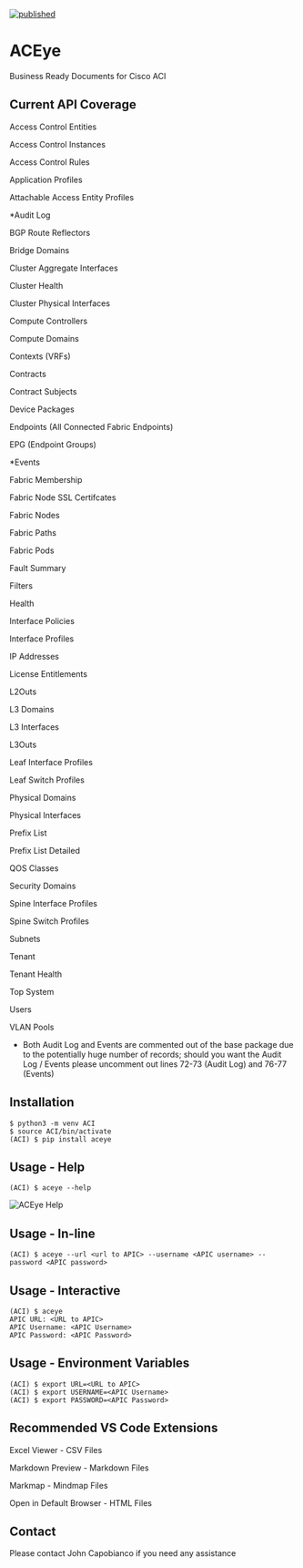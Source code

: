 [![published](https://static.production.devnetcloud.com/codeexchange/assets/images/devnet-published.svg)](https://developer.cisco.com/codeexchange/github/repo/automateyournetwork/ACEye)

# ACEye

Business Ready Documents for Cisco ACI

## Current API Coverage

Access Control Entities

Access Control Instances

Access Control Rules

Application Profiles

Attachable Access Entity Profiles

*Audit Log

BGP Route Reflectors

Bridge Domains

Cluster Aggregate Interfaces

Cluster Health

Cluster Physical Interfaces

Compute Controllers

Compute Domains

Contexts (VRFs)

Contracts

Contract Subjects

Device Packages

Endpoints (All Connected Fabric Endpoints)

EPG (Endpoint Groups)

*Events

Fabric Membership

Fabric Node SSL Certifcates

Fabric Nodes

Fabric Paths

Fabric Pods

Fault Summary

Filters

Health

Interface Policies

Interface Profiles

IP Addresses

License Entitlements

L2Outs

L3 Domains

L3 Interfaces

L3Outs

Leaf Interface Profiles

Leaf Switch Profiles

Physical Domains

Physical Interfaces

Prefix List

Prefix List Detailed

QOS Classes

Security Domains

Spine Interface Profiles

Spine Switch Profiles

Subnets

Tenant

Tenant Health

Top System

Users

VLAN Pools

* Both Audit Log and Events are commented out of the base package due to the potentially huge number of records; should you want the Audit Log / Events please uncomment out lines 72-73 (Audit Log) and 76-77 (Events)


## Installation

```console
$ python3 -m venv ACI
$ source ACI/bin/activate
(ACI) $ pip install aceye
```

## Usage - Help

```console
(ACI) $ aceye --help
```

![ACEye Help](/images/help.png)

## Usage - In-line

```console
(ACI) $ aceye --url <url to APIC> --username <APIC username> --password <APIC password>
```

## Usage - Interactive

```console
(ACI) $ aceye
APIC URL: <URL to APIC>
APIC Username: <APIC Username>
APIC Password: <APIC Password>
```

## Usage - Environment Variables

```console
(ACI) $ export URL=<URL to APIC>
(ACI) $ export USERNAME=<APIC Username>
(ACI) $ export PASSWORD=<APIC Password>
```

## Recommended VS Code Extensions

Excel Viewer - CSV Files

Markdown Preview - Markdown Files

Markmap - Mindmap Files

Open in Default Browser - HTML Files

## Contact

Please contact John Capobianco if you need any assistance
